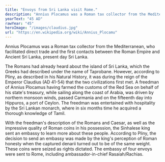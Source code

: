 ```yaml
---
title: "Envoys from Sri Lanka visit Rome."
description: "Annius Plocamus was a Roman tax collector from the Mediterranean, who facilitated direct trade and the first contacts between the Roman Empire and Ancient Sri Lanka, present day Sri Lanka.,The Romans had already heard about the island of Sri Lanka, which the Greeks had described under the name of Taprobane. However, according to Pliny, as described in his Natural History, it was during the reign of the Emperor Claudius (AD 41-54) that the two civilizations first met. A freedman of Annius Plocamus having farmed the customs of the Red Sea on behalf of his state's treasury, while sailing along the coast of Arabia, was driven by northern monsoon winds, passed Carmania and on the fifteenth day into Hippuros, a port of Ceylon. The freedman was entertained with hospitality by the Sri Lankan monarch, where in six months time he acquired a thorough knowledge of Tamil.,With the freedman's description of the Romans and Caesar, as well as the impressive quality of Roman coins in his possession, the Sinhalese king sent an embassy to learn more about these people. According to Pliny, the decision to send an embassy was made by the king's perception of Roman honesty when the captured denarii turned out to be of the same weight. These coins were seized as rights dictated. The embassy of four envoys were sent to Rome, including ambassador-in-chief Rasaiah/Rachias."
yearText: "45 AD"
rawYear: "45"
heroImage: "/images/claudius.jpg"
url: "https://en.wikipedia.org/wiki/Annius_Plocamu"
---
```


Annius Plocamus was a Roman tax collector from the Mediterranean, who facilitated direct trade and the first contacts between the Roman Empire and Ancient Sri Lanka, present day Sri Lanka.

The Romans had already heard about the island of Sri Lanka, which the Greeks had described under the name of Taprobane. However, according to Pliny, as described in his Natural History, it was during the reign of the Emperor Claudius (AD 41-54) that the two civilizations first met. A freedman of Annius Plocamus having farmed the customs of the Red Sea on behalf of his state's treasury, while sailing along the coast of Arabia, was driven by northern monsoon winds, passed Carmania and on the fifteenth day into Hippuros, a port of Ceylon. The freedman was entertained with hospitality by the Sri Lankan monarch, where in six months time he acquired a thorough knowledge of Tamil.

With the freedman's description of the Romans and Caesar, as well as the impressive quality of Roman coins in his possession, the Sinhalese king sent an embassy to learn more about these people. According to Pliny, the decision to send an embassy was made by the king's perception of Roman honesty when the captured denarii turned out to be of the same weight. These coins were seized as rights dictated. The embassy of four envoys were sent to Rome, including ambassador-in-chief Rasaiah/Rachias.
